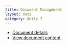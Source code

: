 ```yaml
---
title: Document Management
layout: docs
category: Unity 7
---
```

- [Document details](./document-details)  
- [View document content](./view-content)  
